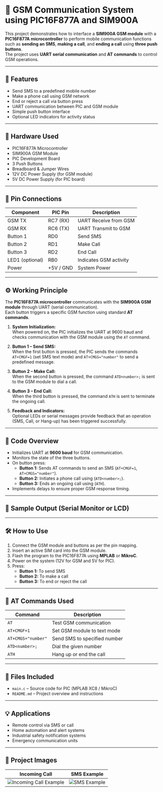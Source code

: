 # 📱 GSM Communication System using PIC16F877A and SIM900A

This project demonstrates how to interface a **SIM900A GSM module** with a **PIC16F877A microcontroller** to perform mobile communication functions such as **sending an SMS**, **making a call**, and **ending a call** using **three push buttons**.  
The project uses **UART serial communication** and **AT commands** to control GSM operations.

---

## 📌 Features

- Send SMS to a predefined mobile number  
- Make a phone call using GSM network  
- End or reject a call via button press  
- UART communication between PIC and GSM module  
- Simple push button interface  
- Optional LED indicators for activity status  

---

## 🧰 Hardware Used

- PIC16F877A Microcontroller  
- SIM900A GSM Module  
- PIC Development Board  
- 3 Push Buttons  
- Breadboard & Jumper Wires  
- 12V DC Power Supply (for GSM module)  
- 5V DC Power Supply (for PIC board)

---

## 🔌 Pin Connections

| Component | PIC Pin | Description |
|------------|----------|-------------|
| GSM TX     | RC7 (RX) | UART Receive from GSM |
| GSM RX     | RC6 (TX) | UART Transmit to GSM |
| Button 1   | RD0 | Send SMS |
| Button 2   | RD1 | Make Call |
| Button 3   | RD2 | End Call |
| LED1 (optional) | RB0 | Indicates GSM activity |
| Power | +5V / GND | System Power |

---

## ⚙️ Working Principle

The **PIC16F877A microcontroller** communicates with the **SIM900A GSM module** through UART (serial communication).  
Each button triggers a specific GSM function using standard **AT commands**.

1. **System Initialization:**  
   When powered on, the PIC initializes the UART at 9600 baud and checks communication with the GSM module using the `AT` command.

2. **Button 1 – Send SMS:**  
   When the first button is pressed, the PIC sends the commands `AT+CMGF=1` (set SMS text mode) and `AT+CMGS="number"` to send a predefined message.

3. **Button 2 – Make Call:**  
   When the second button is pressed, the command `ATD<number>;` is sent to the GSM module to dial a call.

4. **Button 3 – End Call:**  
   When the third button is pressed, the command `ATH` is sent to terminate the ongoing call.

5. **Feedback and Indicators:**  
   Optional LEDs or serial messages provide feedback that an operation (SMS, Call, or Hang-up) has been triggered successfully.

---

## 🧠 Code Overview

- Initializes UART at **9600 baud** for GSM communication.  
- Monitors the state of the three buttons.  
- On button press:
  - **Button 1:** Sends AT commands to send an SMS (`AT+CMGF=1`, `AT+CMGS="number"`).  
  - **Button 2:** Initiates a phone call using (`ATD<number>;`).  
  - **Button 3:** Ends an ongoing call using (`ATH`).  
- Implements delays to ensure proper GSM response timing.  

---

## 📄 Sample Output (Serial Monitor or LCD)


---

## 🛠️ How to Use

1. Connect the GSM module and buttons as per the pin mapping.  
2. Insert an active SIM card into the GSM module.  
3. Flash the program to the PIC16F877A using **MPLAB** or **MikroC**.  
4. Power on the system (12V for GSM and 5V for PIC).  
5. Press:
   - **Button 1:** To send SMS  
   - **Button 2:** To make a call  
   - **Button 3:** To end or reject the call  

---

## 🧾 AT Commands Used

| Command | Description |
|----------|-------------|
| `AT` | Test GSM communication |
| `AT+CMGF=1` | Set GSM module to text mode |
| `AT+CMGS="number"` | Send SMS to specified number |
| `ATD<number>;` | Dial the given number |
| `ATH` | Hang up or end the call |

---

## 📁 Files Included

- `main.c` – Source code for PIC (MPLAB XC8 / MikroC)  
- `README.md` – Project overview and instructions  

---

## 💡 Applications

- Remote control via SMS or call  
- Home automation and alert systems  
- Industrial safety notification systems  
- Emergency communication units  

---

## 📸 Project Images

| Incoming Call | SMS Example |
|----------------|-------------|
| ![Incoming Call Example](https://github.com/user-attachments/assets/your-call-image) | ![SMS Example](https://github.com/user-attachments/assets/your-sms-image) |

